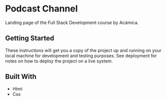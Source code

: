 # Podcast Channel

Landing page of the Full Stack Development course by Acámica.

## Getting Started

These instructions will get you a copy of the project up and running on your local machine for development and testing purposes. See deployment for notes on how to deploy the project on a live system.

## Built With

- Html
- Css
